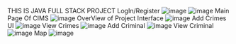 THIS IS JAVA FULL STACK PROJECT
LogIn/Register
![image](https://github.com/user-attachments/assets/f7334811-eb6d-48c6-9923-0beb70eec063)
![image](https://github.com/user-attachments/assets/9d6a2d84-97b7-42ac-a9d1-2f5f96eae0c6)
Main Page Of CIMS
![image](https://github.com/user-attachments/assets/d3b58c72-de37-4f18-818b-ad4aababffa4)
OverView of Project Interface
![image](https://github.com/user-attachments/assets/d2a86f73-0827-438b-a81a-741bba8a6a9e)
Add Crimes UI
![image](https://github.com/user-attachments/assets/4eeb911a-2c66-496c-9b0c-993a48185ea1)
View Crimes
![image](https://github.com/user-attachments/assets/eec7071d-b7e7-4a40-9e27-dce47f7f57df)
Add Criminal
![image](https://github.com/user-attachments/assets/be307ed0-869b-4cab-ba30-3a651ca6ef9d)
View Criminal
![image](https://github.com/user-attachments/assets/c64b692c-9d3e-432a-ba75-2ffab27c53e1)
Map
![image](https://github.com/user-attachments/assets/d7f31c05-a34f-4e66-8a36-6f9dc8d651e5)





